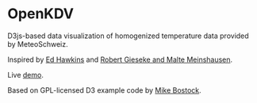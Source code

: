 # OpenKDV
D3js-based data visualization of homogenized temperature data provided by MeteoSchweiz.

Inspired by [Ed Hawkins](http://www.climate-lab-book.ac.uk/spirals/) and [Robert Gieseke and Malte Meinshausen](https://github.com/openclimatedata/climate-spirals).

Live [demo](https://temperaturentwicklung-schweiz.opendata.iwi.unibe.ch/).

Based on GPL-licensed D3 example code by [Mike Bostock](https://github.com/mbostock).

